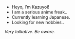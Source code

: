 - Heyo, I’m Kazuyoi!
- I am a serious anime freak..
- Currently learning Japanese.
- Looking for new hobbies..

<i>Very talkative. Be aware.</i>
<!---
Kazuyoi/Kazuyoi is a ✨ special ✨ repository because its `README.md` (this file) appears on your GitHub profile.
You can click the Preview link to take a look at your changes.
--->
